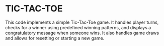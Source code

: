 # TIC-TAC-TOE
This code implements a simple Tic-Tac-Toe game. It handles player turns, checks for a winner using predefined winning patterns, and displays a congratulatory message when someone wins. It also handles game draws and allows for resetting or starting a new game.
